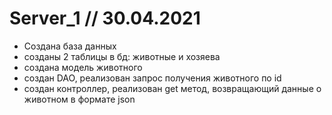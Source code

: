 # Server_1 // 30.04.2021

- Создана база данных
- созданы 2 таблицы в бд: животные и хозяева
- создана модель животного
- создан DAO, реализован запрос получения животного по id
- создан контроллер, реализован get метод, возвращающий данные о животном в формате json 